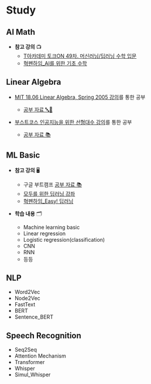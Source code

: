 # Study

## AI Math
- **참고 강의** 📺
  - [T아카데미 토크ON 49차. 머신러닝/딥러닝 수학 입문](https://youtube.com/playlist?list=PL9mhQYIlKEhewXqJaTy_wd5emhDwW6JU6&si=DAFj1uX6jCgovNxP)
  - [혁펜하임_AI를 위한 기초 수학](https://youtube.com/playlist?list=PL_iJu012NOxea6yN2PUzw8hQ2Aniog8ql&si=ScNHwPyMTClOlRyy)


## Linear Algebra
- [MIT 18.06 Linear Algebra, Spring 2005 강의](https://youtube.com/playlist?list=PLE7DDD91010BC51F8&si=xhU9hwC8e3WewbKC)를 통한 공부
  - [공부 자료 🔤📝](https://github.com/Hyeji-Jo/Study/tree/16eeb4619f5e67b54a606041fd8a5684932c16b8/Linear%20Algebra/MIT)  
  
- [부스트코스 인공지능을 위한 선형대수 강의](www.boostcourse.org/ai251)를 통한 공부
  - [공부 자료 📚](https://github.com/Hyeji-Jo/Study/tree/1d6a6ca570ffa4887484b82962199a30194e4fe5/Linear%20Algebra/%EC%9D%B8%EA%B3%B5%EC%A7%80%EB%8A%A5%EC%9D%84%20%EC%9C%84%ED%95%9C%20%EC%84%A0%ED%98%95%EB%8C%80%EC%88%98)


## ML Basic
- **참고 강의** 🖥️
  - 구글 부트캠프  [공부 자료 📚](https://hyebitstory.notion.site/20921ed0db7a4bfb9785dd5012e62362?v=2279c4dfdeee4b2f977b6e2362234ae1)
  - [모두를 위한 딥러닝 강좌](https://youtube.com/playlist?list=PLlMkM4tgfjnLSOjrEJN31gZATbcj_MpUm&si=M6b8MOn9331tZUMj)
  - [혁펜하임_Easy! 딥러닝](https://youtube.com/playlist?list=PL_iJu012NOxdw1jc3KEo8Mq5oD5SXKhLu&si=ivWQn8GV-87IH9oy)

- **학습 내용** 🗂️
  - Machine learning basic
  - Linear regression
  - Logistic regression(classification)
  - CNN
  - RNN
  - 등등


## NLP
- Word2Vec
- Node2Vec
- FastText
- BERT
- Sentence_BERT

## Speech Recognition
- Seq2Seq
- Attention Mechanism
- Transformer
- Whisper
- Simul_Whisper
